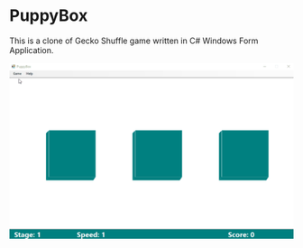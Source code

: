 # PuppyBox
This is a clone of Gecko Shuffle game written in C# Windows Form Application.

![Image Image](https://raw.githubusercontent.com/KDevZilla/Resource/main/PuppyBox_Animation01.gif)
